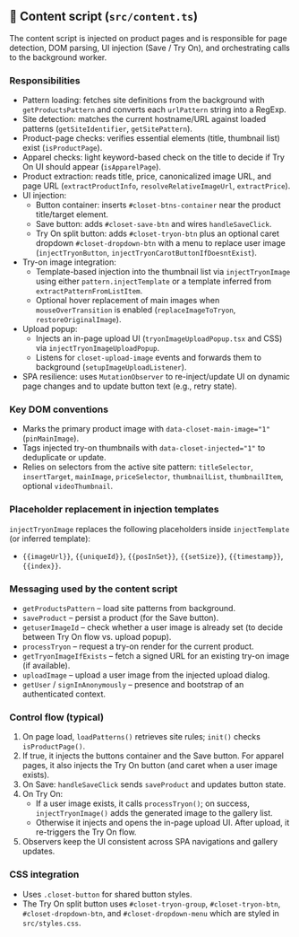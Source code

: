 ## 🧭 Content script (`src/content.ts`)

The content script is injected on product pages and is responsible for page detection, DOM parsing, UI injection (Save / Try On), and orchestrating calls to the background worker.

### Responsibilities

- Pattern loading: fetches site definitions from the background with `getProductsPattern` and converts each `urlPattern` string into a RegExp.
- Site detection: matches the current hostname/URL against loaded patterns (`getSiteIdentifier`, `getSitePattern`).
- Product-page checks: verifies essential elements (title, thumbnail list) exist (`isProductPage`).
- Apparel checks: light keyword-based check on the title to decide if Try On UI should appear (`isApparelPage`).
- Product extraction: reads title, price, canonicalized image URL, and page URL (`extractProductInfo`, `resolveRelativeImageUrl`, `extractPrice`).
- UI injection:
  - Button container: inserts `#closet-btns-container` near the product title/target element.
  - Save button: adds `#closet-save-btn` and wires `handleSaveClick`.
  - Try On split button: adds `#closet-tryon-btn` plus an optional caret dropdown `#closet-dropdown-btn` with a menu to replace user image (`injectTryonButton`, `injectTryonCarotButtonIfDoesntExist`).
- Try-on image integration:
  - Template-based injection into the thumbnail list via `injectTryonImage` using either `pattern.injectTemplate` or a template inferred from `extractPatternFromListItem`.
  - Optional hover replacement of main images when `mouseOverTransition` is enabled (`replaceImageToTryon`, `restoreOriginalImage`).
- Upload popup:
  - Injects an in-page upload UI (`tryonImageUploadPopup.tsx` and CSS) via `injectTryonImageUploadPopup`.
  - Listens for `closet-upload-image` events and forwards them to background (`setupImageUploadListener`).
- SPA resilience: uses `MutationObserver` to re-inject/update UI on dynamic page changes and to update button text (e.g., retry state).

### Key DOM conventions

- Marks the primary product image with `data-closet-main-image="1"` (`pinMainImage`).
- Tags injected try-on thumbnails with `data-closet-injected="1"` to deduplicate or update.
- Relies on selectors from the active site pattern: `titleSelector`, `insertTarget`, `mainImage`, `priceSelector`, `thumbnailList`, `thumbnailItem`, optional `videoThumbnail`.

### Placeholder replacement in injection templates

`injectTryonImage` replaces the following placeholders inside `injectTemplate` (or inferred template):

- `{{imageUrl}}`, `{{uniqueId}}`, `{{posInSet}}`, `{{setSize}}`, `{{timestamp}}`, `{{index}}`.

### Messaging used by the content script

- `getProductsPattern` – load site patterns from background.
- `saveProduct` – persist a product (for the Save button).
- `getuserImageId` – check whether a user image is already set (to decide between Try On flow vs. upload popup).
- `processTryon` – request a try-on render for the current product.
- `getTryonImageIfExists` – fetch a signed URL for an existing try-on image (if available).
- `uploadImage` – upload a user image from the injected upload dialog.
- `getUser` / `signInAnonymously` – presence and bootstrap of an authenticated context.

### Control flow (typical)

1. On page load, `loadPatterns()` retrieves site rules; `init()` checks `isProductPage()`.
2. If true, it injects the buttons container and the Save button. For apparel pages, it also injects the Try On button (and caret when a user image exists).
3. On Save: `handleSaveClick` sends `saveProduct` and updates button state.
4. On Try On:
   - If a user image exists, it calls `processTryon()`; on success, `injectTryonImage()` adds the generated image to the gallery list.
   - Otherwise it injects and opens the in-page upload UI. After upload, it re-triggers the Try On flow.
5. Observers keep the UI consistent across SPA navigations and gallery updates.

### CSS integration

- Uses `.closet-button` for shared button styles.
- The Try On split button uses `#closet-tryon-group`, `#closet-tryon-btn`, `#closet-dropdown-btn`, and `#closet-dropdown-menu` which are styled in `src/styles.css`.